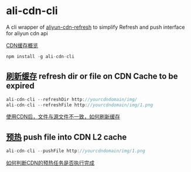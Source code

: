 # ali-cdn-cli
A cli wrapper of [aliyun-cdn-refresh](https://www.npmjs.com/package/aliyun-cdn-refresh) to simplify Refresh and push interface for aliyun cdn api

[CDN缓存概览](https://help.aliyun.com/knowledge_detail/40190.html)

```javascript
npm install -g ali-cdn-cli
```

## [刷新缓存](https://help.aliyun.com/document_detail/27200.html) refresh dir or file on CDN Cache to be expired
```javascript
ali-cdn-cli --refreshDir http://yourcdndomain/img/
ali-cdn-cli --refreshFile http://yourcdndomain/img/1.png
```
[使用CDN后，文件与源文件不一致，如何刷新缓存](https://help.aliyun.com/knowledge_detail/40188.html)

## [预热](https://help.aliyun.com/document_detail/27201.html) push file into CDN L2 cache
```javascript
ali-cdn-cli --pushFile http://yourcdndomain/img/1.png
```
[如何判断CDN的预热任务是否执行完成](https://help.aliyun.com/knowledge_detail/40132.html)
